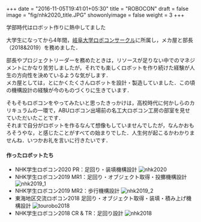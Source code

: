 +++
date = "2016-11-05T19:41:01+05:30"
title = "ROBOCON"
draft = false
image = "fig/nhk2020_title.JPG"
showonlyimage = false
weight = 3
+++

学部時代はロボット作りに熱中してました
<!--more-->

大学生になってから4年間，[岐阜大学ロボコンサークル](https://www2.gifu-u.ac.jp/~gcrobo/)に所属し，メカ屋と部長（2018&2019）を務めました．

部長やプロジェクトリーダーを務めたときは，リソースが足りない中でのマネジメントにかなり苦労しましたが，それでも楽しくロボットを作り続けた経験が人生の方向性を決めているような気がします．\
メカ屋としては，とにかくたくさんロボットを設計・製造していました．この頃の機構設計の経験が今のものづくりに生きています．

そもそもロボコンをやってみたいと思ったきっかけは，高校時代に何かしらのカリキュラムの一環で，ABUロボコン出場前の名工大ロボコン工房の部室を見せていただいたことです．\
それまで自分がロボットを作るなんて想像もしていませんでしたが，なんかおもろそうやな，と感じたことがすべての始まりでした．人生何が起こるかわかりませんね．いつかお礼を言いに行きたいです．

#### 作ったロボットたち
- NHK学生ロボコン2020 PR：足回り・装填機構設計
![nhk2020](/fig/nhk2020.JPG)
- NHK学生ロボコン2019 MR1：足回り・オブジェクト取得・投擲機構設計
![nhk2019_1](/fig/nhk2019_1.gif)
- NHK学生ロボコン2019 MR2：歩行機構設計
![nhk2019_2](/fig/nhk2019_2.gif)
- 東海地区交流ロボコン2018 足回り・オブジェクト取得・装填・積み上げ機構設計
![tourobo2018](/fig/tourobo2018.jpg)
- NHK学生ロボコン2018 CR & TR：足回り設計
![nhk2018](/fig/nhk2018.JPG)